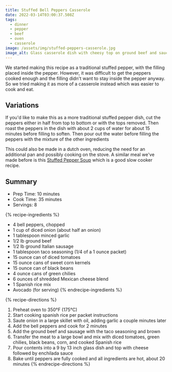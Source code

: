 ```yaml
---
title: Stuffed Bell Peppers Casserole
date: 2022-03-14T03:00:37.508Z
tags:
  - dinner
  - pepper
  - beef
  - oven
  - casserole
image: /assets/img/stuffed-peppers-casserole.jpg
image_alt: Glass casserole dish with cheesy top on ground beef and sauce.
---
```

We started making this recipe as a traditional stuffed pepper, with the filling placed inside the pepper. However, it was difficult to get the peppers cooked enough and the filling didn't want to stay inside the pepper anyway. So we tried making it as more of a casserole instead which was easier to cook and eat.

## Variations
If you'd like to make this as a more traditional stuffed pepper dish, cut the peppers either in half from top to bottom or with the tops removed. Then roast the peppers in the dish with about 2 cups of water for about 15 minutes before filling to soften. Then pour out the water before filling the peppers with the mixture of the other ingredients

This could also be made in a dutch oven, reducing the need for an additional pan and possibly cooking on the stove. A similar meal we've made before is this [Stuffed Pepper Soup](https://www.recipesthatcrock.com/slow-cooker-stuffed-pepper-soup/#recipe) which is a good slow cooker recipe.

## Summary
- Prep Time: 10 minutes
- Cook Time: 35 minutes
- Servings: 8

{% recipe-ingredients %}
- 4 bell peppers, chopped
- 1 cup of diced onion (about half an onion)
- 1 tablespoon minced garlic
- 1/2 lb ground beef
- 1/2 lb ground Italian sausage
- 1 tablespoon taco seasoning (1/4 of a 1 ounce packet)
- 15 ounce can of diced tomatoes
- 15 ounce cans of sweet corn kernels
- 15 ounce can of black beans
- 4 ounce cans of green chilies
- 6 ounces of shredded Mexican cheese blend
- 1 Spanish rice mix
- Avocado (for serving)
{% endrecipe-ingredients %}

{% recipe-directions %}
1. Preheat oven to 350°F (175°C)
1. Start cooking spanish rice per packet instructions
1. Saute onion in a large skillet with oil, adding garlic a couple minutes later
1. Add the bell peppers and cook for 2 minutes
1. Add the ground beef and sausage with the taco seasoning and brown
1. Transfer the meat to a large bowl and mix with diced tomatoes, green chilies, black beans, corn, and cooked Spanish rice
1. Pour contents into a 9 by 13 inch glass dish and top with cheese followed by enchilada sauce
1. Bake until peppers are fully cooked and all ingredients are hot, about 20 minutes
{% endrecipe-directions %}